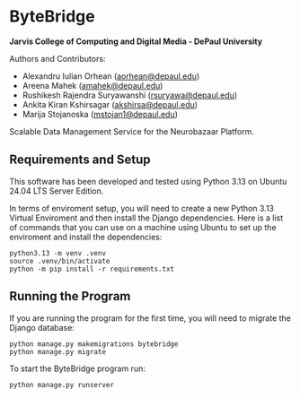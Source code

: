 # ByteBridge
**Jarvis College of Computing and Digital Media - DePaul University**

Authors and Contributors:
- Alexandru Iulian Orhean (aorhean@depaul.edu)
- Areena Mahek (amahek@depaul.edu)
- Rushikesh Rajendra Suryawanshi (rsuryawa@depaul.edu)
- Ankita Kiran Kshirsagar (akshirsa@depaul.edu)
- Marija Stojanoska (mstojan1@depaul.edu)

Scalable Data Management Service for the Neurobazaar Platform.

## Requirements and Setup

This software has been developed and tested using Python 3.13 on Ubuntu 24.04 LTS Server Edition.

In terms of enviroment setup, you will need to create a new Python 3.13 Virtual Enviroment and then install the Django dependencies.
Here is a list of commands that you can use on a machine using Ubuntu to set up the enviroment and install the dependencies:
```
python3.13 -m venv .venv
source .venv/bin/activate
python -m pip install -r requirements.txt
```

## Running the Program

If you are running the program for the first time, you will need to migrate the Django database:
```
python manage.py makemigrations bytebridge
python manage.py migrate
```

To start the ByteBridge program run:
```
python manage.py runserver
```
